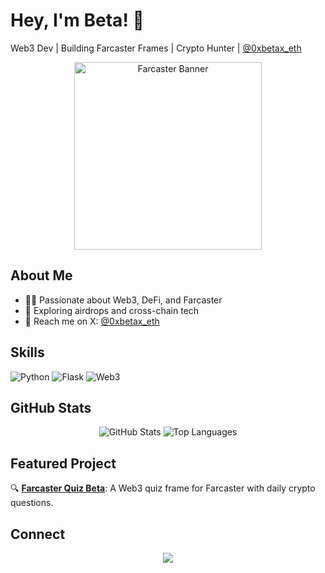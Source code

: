 # Hey, I'm Beta! 🚀

Web3 Dev | Building Farcaster Frames | Crypto Hunter | [@0xbetax_eth](https://x.com/0xbetax_eth)

<p align="center">
  <img src="https://iili.io/3bIDDve.png" alt="Farcaster Banner" width="300"/>
</p>

## About Me
- 🧑‍💻 Passionate about Web3, DeFi, and Farcaster
- 🌌 Exploring airdrops and cross-chain tech
- 📩 Reach me on X: [@0xbetax_eth](https://x.com/0xbetax_eth)

## Skills
![Python](https://img.shields.io/badge/Python-3.8-blue)
![Flask](https://img.shields.io/badge/Flask-Web-green)
![Web3](https://img.shields.io/badge/Web3-Blockchain-purple)

## GitHub Stats
<p align="center">
  <img src="https://github-readme-stats.vercel.app/api?username=0xbetax&show_icons=true&theme=radical" alt="GitHub Stats"/>
  <img src="https://github-readme-stats.vercel.app/api/top-langs/?username=0xbetax&layout=compact&theme=radical" alt="Top Languages"/>
</p>

## Featured Project
🔍 **[Farcaster Quiz Beta](https://github.com/0xbetax/farcaster-quiz-beta)**: A Web3 quiz frame for Farcaster with daily crypto questions.

## Connect
<p align="center">
  <a href="https://x.com/0xbetax_eth"><img src="https://img.shields.io/badge/X-%23000000.svg?logo=X&logoColor=white"/></a>
</p>
